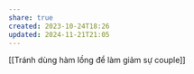 ```yaml
---
share: true
created: 2023-10-24T18:26
updated: 2024-11-21T21:05
---
```

[[Tránh dùng hàm lồng để làm giảm sự couple]]